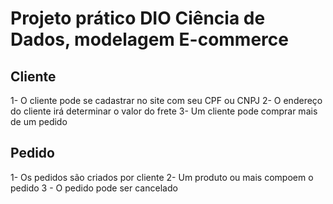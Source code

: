# Projeto prático DIO Ciência de Dados, modelagem E-commerce



## Cliente
1- O cliente pode se cadastrar no site com seu CPF ou CNPJ
2- O endereço do cliente irá determinar o valor do frete
3- Um cliente pode comprar mais de um pedido

## Pedido
1- Os pedidos são criados por cliente
2- Um produto ou mais compoem o pedido
3 - O pedido pode ser cancelado

